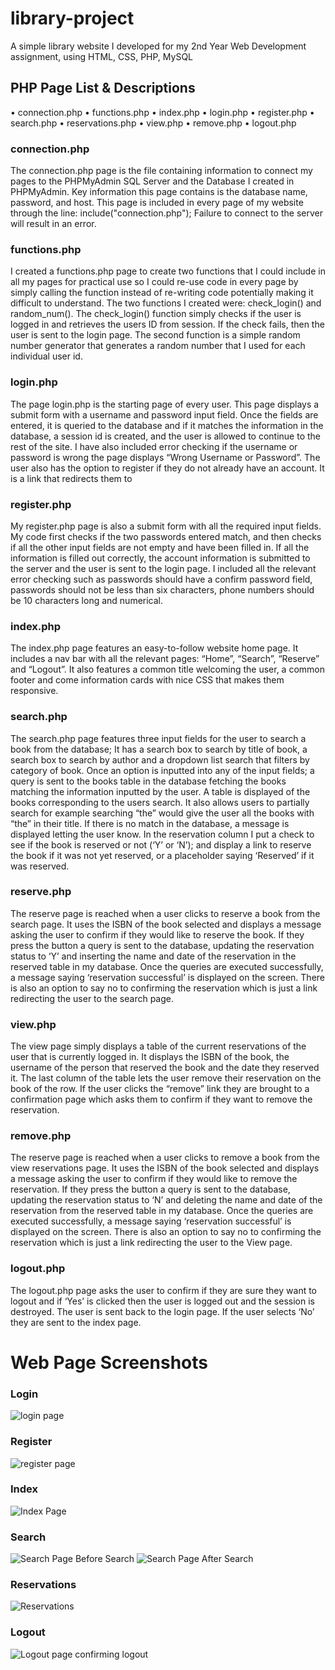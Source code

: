 # library-project
A simple library website I developed for my 2nd Year Web Development assignment, using HTML, CSS, PHP, MySQL

## PHP Page List & Descriptions
•	connection.php
•	functions.php
•	index.php
•	login.php
•	register.php
•	search.php
•	reservations.php
•	view.php
•	remove.php
•	logout.php

### connection.php
The connection.php page is the file containing information to connect my pages to the PHPMyAdmin SQL Server and the Database I created in PHPMyAdmin. Key information this page contains is the database name, password, and host. This page is included in every page of my website through the line: include("connection.php"); Failure to connect to the server will result in an error.

### functions.php
I created a functions.php page to create two functions that I could include in all my pages for practical use so I could re-use code in every page by simply calling the function instead of re-writing code potentially making it difficult to understand. The two functions I created were: check_login() and random_num(). The check_login() function simply checks if the user is logged in and retrieves the users ID from session. If the check fails, then the user is sent to the login page. The second function is a simple random number generator that generates a random number that I used for each individual user id.

### login.php
The page login.php is the starting page of every user. This page displays a submit form with a username and password input field. Once the fields are entered, it is queried to the database and if it matches the information in the database, a session id is created, and the user is allowed to continue to the rest of the site. I have also included error checking if the username or password is wrong the page displays “Wrong Username or Password”. The user also has the option to register if they do not already have an account. It is a link that redirects them to 



### register.php
My register.php page is also a submit form with all the required input fields. My code first checks if the two passwords entered match, and then checks if all the other input fields are not empty and have been filled in. If all the information is filled out correctly, the account information is submitted to the server and the user is sent to the login page. I included all the relevant error checking such as passwords should have a confirm password field, passwords should not be less than six characters, phone numbers should be 10 characters long and numerical.

### index.php
The index.php page features an easy-to-follow website home page. It includes a nav bar with all the relevant pages: “Home”, “Search”, “Reserve” and “Logout”. It also features a common title welcoming the user, a common footer and come information cards with nice CSS that makes them responsive. 

### search.php
The search.php page features three input fields for the user to search a book from the database; It has a search box to search by title of book, a search box to search by author and a dropdown list search that filters by category of book. Once an option is inputted into any of the input fields; a query is sent to the books table in the database fetching the books matching the information inputted by the user. A table is displayed of the books corresponding to the users search. It also allows users to partially search for example searching “the” would give the user all the books with “the” in their title. If there is no match in the database, a message is displayed letting the user know. In the reservation column I put a check to see if the book is reserved or not (‘Y’ or ‘N’); and display a link to reserve the book if it was not yet reserved, or a placeholder saying ‘Reserved’ if it was reserved.

### reserve.php
The reserve page is reached when a user clicks to reserve a book from the search page. It uses the ISBN of the book selected and displays a message asking the user to confirm if they would like to reserve the book. If they press the button a query is sent to the database, updating the reservation status to ‘Y’ and inserting the name and date of the reservation in the reserved table in my database. Once the queries are executed successfully, a message saying ‘reservation successful’ is displayed on the screen. There is also an option to say no to confirming the reservation which is just a link redirecting the user to the search page.



### view.php
The view page simply displays a table of the current reservations of the user that is currently logged in. It displays the ISBN of the book, the username of the person that reserved the book and the date they reserved it. The last column of the table lets the user remove their reservation on the book of the row. If the user clicks the “remove” link they are brought to a confirmation page which asks them to confirm if they want to remove the reservation. 

### remove.php
The reserve page is reached when a user clicks to remove a book from the view reservations page. It uses the ISBN of the book selected and displays a message asking the user to confirm if they would like to remove the reservation. If they press the button a query is sent to the database, updating the reservation status to ‘N’ and deleting the name and date of the reservation from the reserved table in my database. Once the queries are executed successfully, a message saying ‘reservation successful’ is displayed on the screen. There is also an option to say no to confirming the reservation which is just a link redirecting the user to the View page.

### logout.php
The logout.php page asks the user to confirm if they are sure they want to logout and if ‘Yes’ is clicked then the user is logged out and the session is destroyed. The user is sent back to the login page. If the user selects ‘No’ they are sent to the index page.

# Web Page Screenshots
### Login
![login page](https://github.com/SebastianManoli/library-project/assets/124163339/c4a88b6b-a4f1-43d7-97f8-58bff1360e40)

### Register
![register page](https://github.com/SebastianManoli/library-project/assets/124163339/63ecf817-76da-4810-9b06-18fd6d84dd40)

### Index
![Index Page](https://github.com/SebastianManoli/library-project/assets/124163339/722b35ef-c671-4c8c-923b-3cb6e9715601)

### Search
![Search Page Before Search](https://github.com/SebastianManoli/library-project/assets/124163339/9b4a02e0-eeb3-4094-a106-3432564648c1)
![Search Page After Search](https://github.com/SebastianManoli/library-project/assets/124163339/52d66632-90f4-45c0-9bc0-0c4b40e69f86)

### Reservations
![Reservations](https://github.com/SebastianManoli/library-project/assets/124163339/96d9c2ea-d3a1-475f-b31b-a8adb4a3d908)

### Logout
![Logout page confirming logout](https://github.com/SebastianManoli/library-project/assets/124163339/b984a79c-92d0-4521-b227-21e24c4448cc)




